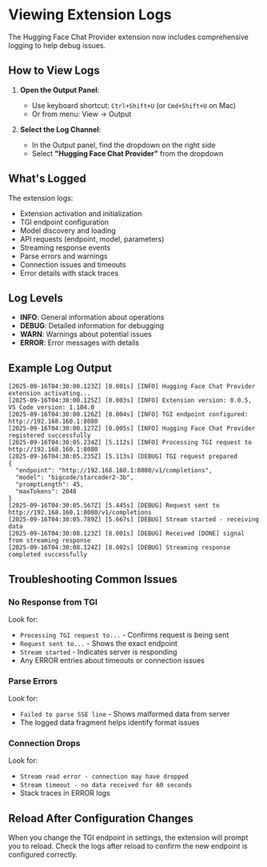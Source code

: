 # Viewing Extension Logs

The Hugging Face Chat Provider extension now includes comprehensive logging to help debug issues.

## How to View Logs

1. **Open the Output Panel**:
   - Use keyboard shortcut: `Ctrl+Shift+U` (or `Cmd+Shift+U` on Mac)
   - Or from menu: View → Output

2. **Select the Log Channel**:
   - In the Output panel, find the dropdown on the right side
   - Select **"Hugging Face Chat Provider"** from the dropdown

## What's Logged

The extension logs:
- Extension activation and initialization
- TGI endpoint configuration
- Model discovery and loading
- API requests (endpoint, model, parameters)
- Streaming response events
- Parse errors and warnings
- Connection issues and timeouts
- Error details with stack traces

## Log Levels

- **INFO**: General information about operations
- **DEBUG**: Detailed information for debugging
- **WARN**: Warnings about potential issues
- **ERROR**: Error messages with details

## Example Log Output

```
[2025-09-16T04:30:00.123Z] [0.001s] [INFO] Hugging Face Chat Provider extension activating...
[2025-09-16T04:30:00.125Z] [0.003s] [INFO] Extension version: 0.0.5, VS Code version: 1.104.0
[2025-09-16T04:30:00.126Z] [0.004s] [INFO] TGI endpoint configured: http://192.168.160.1:8080
[2025-09-16T04:30:00.127Z] [0.005s] [INFO] Hugging Face Chat Provider registered successfully
[2025-09-16T04:30:05.234Z] [5.112s] [INFO] Processing TGI request to http://192.168.160.1:8080
[2025-09-16T04:30:05.235Z] [5.113s] [DEBUG] TGI request prepared
{
  "endpoint": "http://192.168.160.1:8080/v1/completions",
  "model": "bigcode/starcoder2-3b",
  "promptLength": 45,
  "maxTokens": 2048
}
[2025-09-16T04:30:05.567Z] [5.445s] [DEBUG] Request sent to http://192.168.160.1:8080/v1/completions
[2025-09-16T04:30:05.789Z] [5.667s] [DEBUG] Stream started - receiving data
[2025-09-16T04:30:08.123Z] [8.001s] [DEBUG] Received [DONE] signal from streaming response
[2025-09-16T04:30:08.124Z] [8.002s] [DEBUG] Streaming response completed successfully
```

## Troubleshooting Common Issues

### No Response from TGI
Look for:
- `Processing TGI request to...` - Confirms request is being sent
- `Request sent to...` - Shows the exact endpoint
- `Stream started` - Indicates server is responding
- Any ERROR entries about timeouts or connection issues

### Parse Errors
Look for:
- `Failed to parse SSE line` - Shows malformed data from server
- The logged data fragment helps identify format issues

### Connection Drops
Look for:
- `Stream read error - connection may have dropped`
- `Stream timeout - no data received for 60 seconds`
- Stack traces in ERROR logs

## Reload After Configuration Changes

When you change the TGI endpoint in settings, the extension will prompt you to reload. Check the logs after reload to confirm the new endpoint is configured correctly.